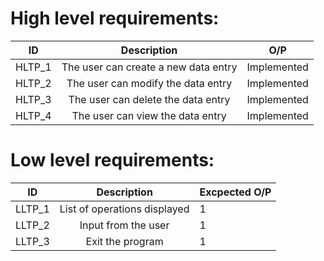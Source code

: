 # High level requirements:
|  ID    |              Description               |     O/P      |
|------- |            :-------------:             |--------------|
| HLTP_1 |   The user can create a new data entry | Implemented  |
| HLTP_2 |   The user can modify the data entry   | Implemented  |
| HLTP_3 |   The user can delete the data entry   | Implemented  |
| HLTP_4 |   The user can view the data entry     | Implemented  |

# Low level requirements:
|   ID   |           Description         |Excpected O/P |
|--------|         :-------------:       |--------------|
| LLTP_1 |  List of operations displayed |       1      |
| LLTP_2 |  Input from the user          |       1      |
| LLTP_3 |  Exit the program             |       1      |
